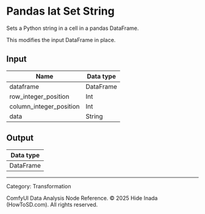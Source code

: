# Pandas Iat Set String
Sets a Python string in a cell in a pandas DataFrame.

This modifies the input DataFrame in place.

## Input
| Name | Data type |
|---|---|
| dataframe | DataFrame |
| row_integer_position | Int |
| column_integer_position | Int |
| data | String |

## Output
| Data type |
|---|
| DataFrame |

<HR>
Category: Transformation

ComfyUI Data Analysis Node Reference. © 2025 Hide Inada (HowToSD.com). All rights reserved.
